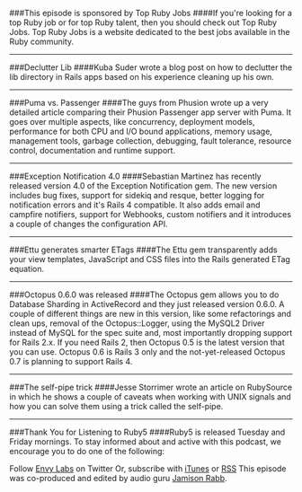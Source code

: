 ###This episode is sponsored by Top Ruby Jobs 
####If you're looking for a top Ruby job or for top Ruby talent, then you should check out Top Ruby Jobs. Top Ruby Jobs is a website dedicated to the best jobs available in the Ruby community.

---

###Declutter Lib 
####Kuba Suder wrote a blog post on how to declutter the lib directory in Rails apps based on his experience cleaning up his own.

---

###Puma vs. Passenger
####The guys from Phusion wrote up a very detailed article comparing their Phusion Passenger app server with Puma. It goes over multiple aspects, like concurrency, deployment models, performance for both CPU and I/O ­bound applications, memory usage, management tools, garbage collection, debugging, fault­ tolerance, resource control, documentation and runtime support.

---

###Exception Notification 4.0 
####Sebastian Martinez has recently released version 4.0 of the Exception Notification gem. The new version includes bug fixes, support for sidekiq and resque, better logging for notification errors and it's Rails 4 compatible. It also adds email and campfire notifiers, support for Webhooks, custom notifiers and it introduces a couple of changes the configuration API.

---

###Ettu generates smarter ETags 
####The Ettu gem transparently adds your view templates, JavaScript and CSS files into the Rails ­generated ETag equation.

---

###Octopus 0.6.0 was released 
####The Octopus gem allows you to do Database Sharding in ActiveRecord and they just released version 0.6.0. A couple of different things are new in this version, like some refactorings and clean ups, removal of the Octopus::Logger, using the MySQL2 Driver instead of MySQL for the spec suite and, most importantly dropping support for Rails 2.x. If you need Rails 2, then Octopus 0.5 is the latest version that you can use. Octopus 0.6 is Rails 3 only and the not­-yet-­released Octopus 0.7 is planning to support Rails 4.

---

###The self-pipe trick 
####Jesse Storrimer wrote an article on RubySource in which he shows a couple of caveats when working with UNIX signals and how you can solve them using a trick called the self­-pipe.

---

###Thank You for Listening to Ruby5 
####Ruby5 is released Tuesday and Friday mornings. To stay informed about and active with this podcast, we encourage you to do one of the following:

Follow [Envy Labs](http://twitter.com/envylabs) on Twitter
Or, subscribe with [iTunes](http://itunes.apple.com/WebObjects/MZStore.woa/wa/viewPodcast?id=327234205) or [RSS](http://feeds.feedburner.com/Ruby5)
This episode was co-produced and edited by audio guru [Jamison Rabb](https://twitter.com/jamisonrabbee).